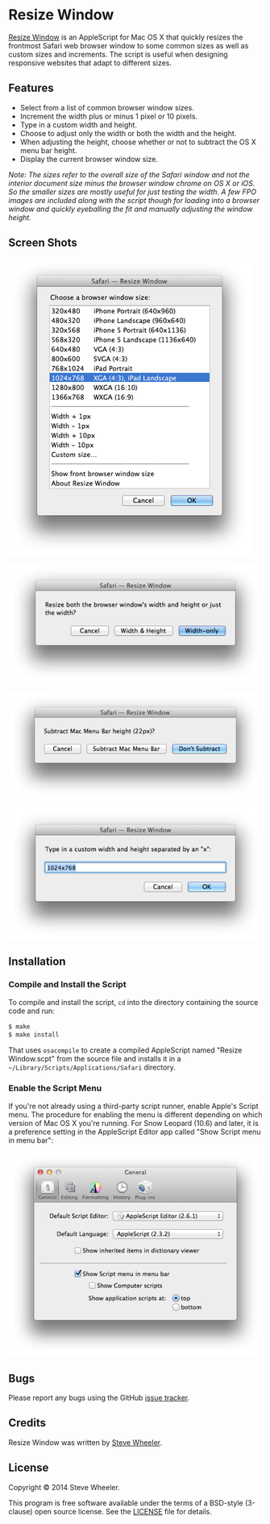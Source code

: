 Resize Window
=============

[Resize Window][website] is an AppleScript for Mac OS X that quickly resizes
the frontmost Safari web browser window to some common sizes as well as custom
sizes and increments. The script is useful when designing responsive websites
that adapt to different sizes.


Features
--------

* Select from a list of common browser window sizes.
* Increment the width plus or minus 1 pixel or 10 pixels.
* Type in a custom width and height.
* Choose to adjust only the width or both the width and the height.
* When adjusting the height, choose whether or not to subtract the OS X menu
  bar height.
* Display the current browser window size.

_Note: The sizes refer to the overall size of the Safari window and not the
interior document size minus the browser window chrome on OS X or iOS. So the
smaller sizes are mostly useful for just testing the width. A few FPO images
are included along with the script though for loading into a browser window and
quickly eyeballing the fit and manually adjusting the window height._


Screen Shots
------------

  ![Initial dialog](doc/img/dialog-1-s.png "Screenshot of initial dialog")

  ![Resize dialog](doc/img/dialog-2-s.png "Screenshot of resize choice dialog")

  ![Menu bar dialog](doc/img/dialog-3-s.png "Screenshot of menu bar dialog")

  ![Custom size dialog](doc/img/dialog-4-s.png "Screenshot of custom size dialog")


Installation
------------

### Compile and Install the Script

To compile and install the script, `cd` into the directory containing the
source code and run:

~~~ bash
$ make
$ make install
~~~

That uses `osacompile` to create a compiled AppleScript named "Resize
Window.scpt" from the source file and installs it in a
`~/Library/Scripts/Applications/Safari` directory.

### Enable the Script Menu

If you're not already using a third-party script runner, enable Apple's Script
menu. The procedure for enabling the menu is different depending on which
version of Mac OS X you're running. For Snow Leopard (10.6) and later, it is a
preference setting in the AppleScript Editor app called "Show Script menu in
menu bar":

  ![Script menu setting](doc/img/scriptmenu-s.png "Screenshot of Script menu setting")


Bugs
----

Please report any bugs using the GitHub [issue tracker].


Credits
-------

Resize Window was written by [Steve Wheeler](http://swheeler.com/).


License
-------

Copyright &copy; 2014 Steve Wheeler.

This program is free software available under the terms of a BSD-style
(3-clause) open source license. See the [LICENSE] file for details.


  [website]: http://jazzheaddesign.com/work/code/safari-resize-window/
  [issue tracker]: https://github.com/jazzhead/safari-resize-window/issues
  [LICENSE]: LICENSE
